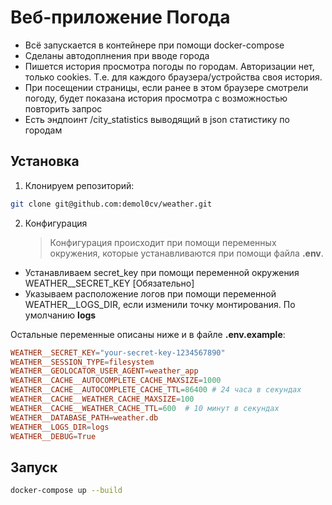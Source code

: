 # Веб-приложение Погода

- Всё запускается в контейнере при помощи docker-compose
- Сделаны автодоплнения при вводе города
- Пишется история просмотра погоды по городам. Авторизации нет, только cookies. Т.е. для каждого браузера/устройства своя история.
- При посещении страницы, если ранее в этом браузере смотрели погоду, будет показана история просмотра с возможностью повторить запрос
- Есть эндпоинт /city_statistics выводящий в json статистику по городам

## Установка

1. Клонируем репозиторий:

```bash
git clone git@github.com:demol0cv/weather.git
```

2. Конфигурация

   > Конфигурация происходит при помощи переменных окружения, которые устанавливаются при помощи файла **.env**.

- Устанавливаем secret_key при помощи переменной окружения WEATHER\_\_SECRET_KEY [Обязательно]
- Указываем расположение логов при помощи переменной WEATHER\_\_LOGS_DIR, если изменили точку монтирования. По умолчанию **logs**

Остальные переменные описаны ниже и в файле **.env.example**:

```toml
WEATHER__SECRET_KEY="your-secret-key-1234567890"
WEATHER__SESSION_TYPE=filesystem
WEATHER__GEOLOCATOR_USER_AGENT=weather_app
WEATHER__CACHE__AUTOCOMPLETE_CACHE_MAXSIZE=1000
WEATHER__CACHE__AUTOCOMPLETE_CACHE_TTL=86400 # 24 часа в секундах
WEATHER__CACHE__WEATHER_CACHE_MAXSIZE=100
WEATHER__CACHE__WEATHER_CACHE_TTL=600  # 10 минут в секундах
WEATHER__DATABASE_PATH=weather.db
WEATHER__LOGS_DIR=logs
WEATHER__DEBUG=True
```

## Запуск

```bash
docker-compose up --build
```
